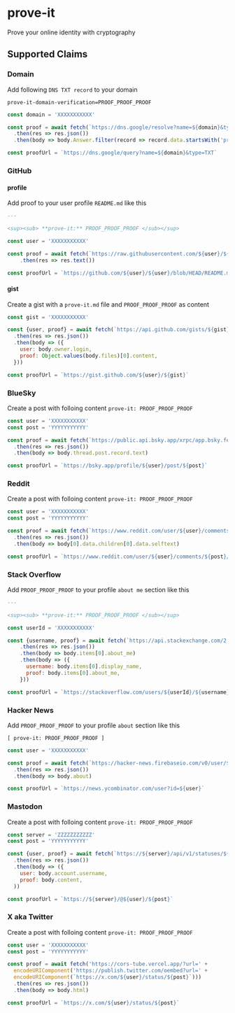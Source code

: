 # prove-it
Prove your online identity with cryptography



## Supported Claims

### Domain
Add following `DNS TXT record` to your domain 
```
prove-it-domain-verification=PROOF_PROOF_PROOF
```

```js
const domain = 'XXXXXXXXXXX'

const proof = await fetch(`https://dns.google/resolve?name=${domain}&type=TXT`)
  .then(res => res.json())
  .then(body => body.Answer.filter(record => record.data.startsWith('proveit-domain-verification=')))

const proofUrl = `https://dns.google/query?name=${domain}&type=TXT`
```

### GitHub

#### profile
Add proof to your user profile `README.md` like this
```md
---

<sup><sub> **prove-it:** PROOF_PROOF_PROOF </sub></sup>
```

```js
const user = 'XXXXXXXXXXX'

const proof = await fetch(`https://raw.githubusercontent.com/${user}/${user}/HEAD/README.md`)
    .then(res => res.text())

const proofUrl = `https://github.com/${user}/${user}/blob/HEAD/README.md`
```

#### gist
Create a gist with a `prove-it.md` file and `PROOF_PROOF_PROOF` as content

```js
const gist = 'XXXXXXXXXXX'

const {user, proof} = await fetch(`https://api.github.com/gists/${gist}`)
  .then(res => res.json())
  .then(body => ({
    user: body.owner.login,
    proof: Object.values(body.files)[0].content,
  }))

const proofUrl = `https://gist.github.com/${user}/${gist}`
```

### BlueSky
Create a post with folloing content `prove-it: PROOF_PROOF_PROOF`

```js
const user = 'XXXXXXXXXXX'
const post = 'YYYYYYYYYYY'

const proof = await fetch(`https://public.api.bsky.app/xrpc/app.bsky.feed.getPostThread?uri=${encodeURIComponent(`at://${user}/app.bsky.feed.post/${post}`)}`)
  .then(res => res.json())
  .then(body => body.thread.post.record.text)

const proofUrl = `https://bsky.app/profile/${user}/post/${post}`
```

### Reddit
Create a post with folloing content `prove-it: PROOF_PROOF_PROOF`

```js
const user = 'XXXXXXXXXXX'
const post = 'YYYYYYYYYYY'

const proof = await fetch(`https://www.reddit.com/user/${user}/comments/${post}.json`)
  .then(res => res.json())
  .then(body => body[0].data.children[0].data.selftext)

const proofUrl = `https://www.reddit.com/user/${user}/comments/${post}/`
```

### Stack Overflow
Add `PROOF_PROOF_PROOF` to your profile `about me` section like this
```md
---

<sup><sub> **prove-it:** PROOF_PROOF_PROOF </sub></sup>
```

```js
const userId = 'XXXXXXXXXXX'

const {username, proof} = await fetch(`https://api.stackexchange.com/2.3/users/${userId}?site=stackoverflow&filter=!AhdF6aF0yuI-5W*ymYcd-`)
    .then(res => res.json())
    .then(body => body.items[0].about_me)
    .then(body => ({
      username: body.items[0].display_name,
      proof: body.items[0].about_me,
    }))

const proofUrl = `https://stackoverflow.com/users/${userId}/${username}`
```

### Hacker News
Add `PROOF_PROOF_PROOF` to your profile `about` section like this
```
[ prove-it: PROOF_PROOF_PROOF ]
```

```js
const user = 'XXXXXXXXXXX'

const proof = await fetch(`https://hacker-news.firebaseio.com/v0/user/${user}.json`)
  .then(res => res.json())
  .then(body => body.about)

const proofUrl = `https://news.ycombinator.com/user?id=${user}`
```

### Mastodon
Create a post with folloing content `prove-it: PROOF_PROOF_PROOF`

```js
const server = 'ZZZZZZZZZZZ'
const post = 'YYYYYYYYYYY'

const {user, proof} = await fetch(`https://${server}/api/v1/statuses/${post}`)
  .then(res => res.json())
  .then(body => ({
    user: body.account.username,
    proof: body.content,
  ))

const proofUrl = `https://${server}/@${user}/${post}`
```

### X aka Twitter
Create a post with folloing content `prove-it: PROOF_PROOF_PROOF`

```js
const user = 'XXXXXXXXXXX'
const post = 'YYYYYYYYYYY'

const proof = await fetch('https://cors-tube.vercel.app/?url=' +
  encodeURIComponent('https://publish.twitter.com/oembed?url=' +
  encodeURIComponent(`https://x.com/${user}/status/${post}`)))
  .then(res => res.json())
  .then(body => body.html)

const proofUrl = `https://x.com/${user}/status/${post}`
```

